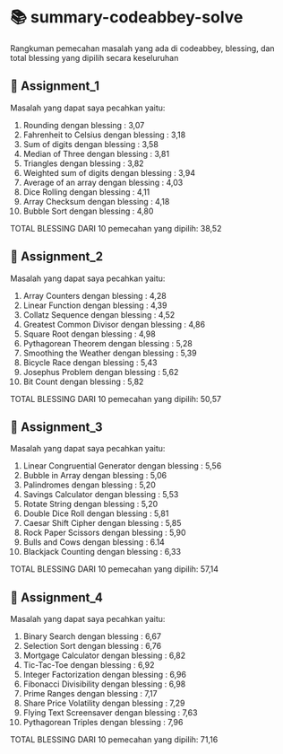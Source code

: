 # 📚 summary-codeabbey-solve 
Rangkuman pemecahan masalah yang ada di codeabbey, blessing, dan total blessing yang dipilih secara keseluruhan 

## 📜 Assignment_1
Masalah yang dapat saya pecahkan yaitu:
1. Rounding dengan blessing : 3,07  
2. Fahrenheit to Celsius dengan blessing : 3,18  
3. Sum of digits dengan blessing : 3,58  
4. Median of Three  dengan blessing : 3,81  
5. Triangles  dengan blessing : 3,82  
6. Weighted sum of digits  dengan blessing : 3,94  
7. Average of an array  dengan blessing : 4,03  
8. Dice Rolling  dengan blessing : 4,11  
9. Array Checksum  dengan blessing : 4,18  
10. Bubble Sort  dengan blessing : 4,80  

TOTAL BLESSING DARI 10 pemecahan yang dipilih: 38,52

## 📜 Assignment_2
Masalah yang dapat saya pecahkan yaitu:
1. Array Counters dengan blessing : 4,28
2. Linear Function dengan blessing : 4,39  
3. Collatz Sequence dengan blessing : 4,52  
4. Greatest Common Divisor  dengan blessing : 4,86  
5. Square Root  dengan blessing : 4,98 
6. Pythagorean Theorem  dengan blessing : 5,28  
7. Smoothing the Weather  dengan blessing : 5,39  
8. Bicycle Race  dengan blessing : 5,43 
9. Josephus Problem  dengan blessing : 5,62  
10. Bit Count  dengan blessing : 5,82  

TOTAL BLESSING DARI 10 pemecahan yang dipilih: 50,57

## 📜 Assignment_3
Masalah yang dapat saya pecahkan yaitu:
1. Linear Congruential Generator dengan blessing : 5,56
2. Bubble in Array dengan blessing : 5,06  
3. Palindromes dengan blessing : 5,20  
4. Savings Calculator  dengan blessing : 5,53  
5. Rotate String  dengan blessing : 5,20 
6. Double Dice Roll  dengan blessing : 5,81  
7. Caesar Shift Cipher  dengan blessing : 5,85  
8. Rock Paper Scissors  dengan blessing : 5,90 
9. Bulls and Cows  dengan blessing : 6.14  
10. Blackjack Counting  dengan blessing : 6,33  

TOTAL BLESSING DARI 10 pemecahan yang dipilih: 57,14

## 📜 Assignment_4
Masalah yang dapat saya pecahkan yaitu:
1. Binary Search dengan blessing : 6,67
2. Selection Sort dengan blessing : 6,76  
3. Mortgage Calculator dengan blessing : 6,82  
4. Tic-Tac-Toe dengan blessing : 6,92  
5. Integer Factorization dengan blessing : 6,96 
6. Fibonacci Divisibility  dengan blessing : 6,98  
7. Prime Ranges  dengan blessing : 7,17  
8. Share Price Volatility  dengan blessing : 7,29 
9. Flying Text Screensaver  dengan blessing : 7,63 
10. Pythagorean Triples  dengan blessing : 7,96  

TOTAL BLESSING DARI 10 pemecahan yang dipilih: 71,16

